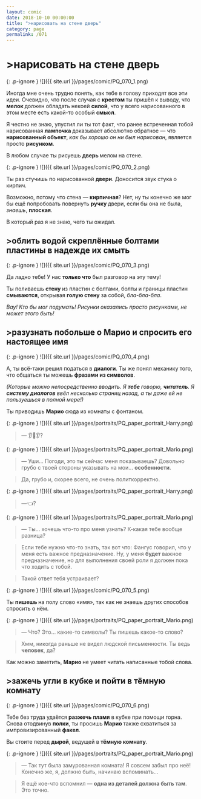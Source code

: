 ```yaml
---
layout: comic
date: 2018-10-10 00:00:00
title: ">нарисовать на стене дверь"
category: page
permalink: /071
---
```


# >нарисовать на стене дверь

{: .p-ignore }
![]({{ site.url }}/pages/comic/PQ_070_1.png)

Иногда мне очень трудно понять, как тебе в голову приходят все эти идеи. Очевидно, что после случая с <strong>крестом </strong>ты пришёл к выводу, что <strong>мелок </strong>должен обладать некоей <strong>силой</strong>, что у всего нарисованного в этом месте есть какой-то особый <strong>смысл</strong>.

Я честно не знаю, упустил ли ты тот факт, что ранее встреченная тобой нарисованная <strong>лампочка </strong>доказывает абсолютно обратное — что <strong>нарисованный объект</strong>, <em>как бы хорошо он ни был нарисован</em>, является просто <strong>рисунком</strong>.

В любом случае ты рисуешь <strong>дверь </strong>мелом на стене.

{: .p-ignore }
![]({{ site.url }}/pages/comic/PQ_070_2.png)

Ты раз стучишь по нарисованной <strong>двери</strong>. Доносится звук стука о кирпич.

Возможно, потому что стена — <strong>кирпичная</strong>? Нет, ну ты конечно же мог бы ещё попробовать повернуть <strong>ручку </strong>двери, если бы она не была, <em>знаешь</em>, <strong>плоская</strong>.

В который раз я не знаю, чего ты ожидал.

## >облить водой скреплённые болтами пластины в надежде их смыть

{: .p-ignore }
![]({{ site.url }}/pages/comic/PQ_070_3.png)

Да ладно тебе! У нас <strong>только что</strong> был разговор на эту тему!

Ты поливаешь <strong>стену </strong>из пластин с болтами, болты и границы пластин <strong>смываются</strong>, открывая <strong>голую стену</strong> за собой, <em>бла-бла-бла</em>.

<em>Вау! Кто бы мог подумать! Рисунки оказались просто рисунками, не может этого быть!</em>

## >разузнать побольше о Марио и спросить его настоящее имя

{: .p-ignore }
![]({{ site.url }}/pages/comic/PQ_070_4.png)

А, ты всё-таки решил податься в <strong>диалоги</strong>. Ты же понял механику того, что общаться ты можешь <strong>фразами из символов</strong>.

<em>(Которые можно непосредственно вводить. Я <strong><strong>тебе </strong></strong>говорю, <strong><strong>читатель</strong></strong>. Я <strong><strong>систему диалогов</strong></strong> ввёл несколько страниц назад, а ты даже ей не пользуешься в полной мере!)</em>

Ты приводишь <strong>Марио </strong>сюда из комнаты с фонтаном.

{: .p-ignore }
![]({{ site.url }}/pages/portraits/PQ_paper_portrait_Harry.png)

<blockquote>— 👂😬👂?</blockquote>

{: .p-ignore }
![]({{ site.url }}/pages/portraits/PQ_paper_portrait_Mario.png)

<blockquote>— Уши… Погоди, это ты сейчас меня показываешь? Довольно грубо с твоей стороны указывать на мои… <strong>особенности</strong>.</blockquote>

<blockquote>Да, грубо и, скорее всего, не очень политкорректно.</blockquote>

{: .p-ignore }
![]({{ site.url }}/pages/portraits/PQ_paper_portrait_Harry.png)

<blockquote>—👈?</blockquote>

{: .p-ignore }
![]({{ site.url }}/pages/portraits/PQ_paper_portrait_Mario.png)

<blockquote>— Ты… хочешь что-то про меня узнать? К-какая тебе вообще разница?</blockquote>

<blockquote>Если тебе нужно что-то знать, так вот что: Фангус говорил, что у меня есть важное предназначение. Ну, у меня <strong>будет </strong>важное предназначение, но для выполнения своей роли я должен пока что ходить с тобой.</blockquote>

<blockquote>Такой ответ тебя устраивает?</blockquote>

{: .p-ignore }
![]({{ site.url }}/pages/comic/PQ_070_5.png)

Ты <strong>пишешь </strong>на полу слово «имя», так как не знаешь других способов спросить о нём.

{: .p-ignore }
![]({{ site.url }}/pages/portraits/PQ_paper_portrait_Mario.png)

<blockquote>— Что? Это… какие-то символы? Ты пишешь какое-то слово?</blockquote>

<blockquote>Хмм, никогда раньше не видел людской письменности. Ты ведь <strong>человек</strong>, да?</blockquote>

Как можно заметить, <strong>Марио </strong>не умеет читать написанные тобой слова.

## >зажечь угли в кубке и пойти в тёмную комнату

{: .p-ignore }
![]({{ site.url }}/pages/comic/PQ_070_6.png)

Тебе без труда удаётся <strong>разжечь пламя</strong> в кубке при помощи горна. Снова отодвинув <strong>полки</strong>, ты просишь <strong>Марио </strong>также схватиться за импровизированный <strong>факел</strong>.

Вы стоите перед <strong>дырой</strong>, ведущей в <strong>тёмную комнату</strong>.

{: .p-ignore }
![]({{ site.url }}/pages/portraits/PQ_paper_portrait_Mario.png)

<blockquote>— Так тут была замурованная комната! Я совсем забыл про неё! Конечно же, я, должно быть, начинаю вспоминать…</blockquote>

<blockquote>Я ещё кое-что вспомнил — <strong>одна из деталей должна быть там</strong>. Это точно.</blockquote>
